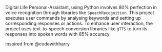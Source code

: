 Digital Life Personal-Assistant, using Python 
involves 80% perfection in voice recognition through libraries like `SpeechRecognition`.
This project executes user commands by analysing keywords and setting up corresponding responses or actions.
To enhance user interaction, the project uses text-to-speech conversion libraries like `gTTS` to turn its responses into spoken words with 85% accuracy

inspired from @codewithharry

